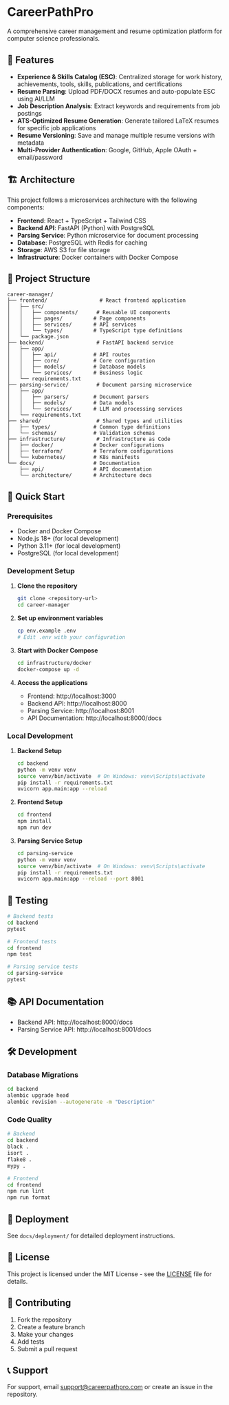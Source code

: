# CareerPathPro

A comprehensive career management and resume optimization platform for computer science professionals.

## 🚀 Features

- **Experience & Skills Catalog (ESC)**: Centralized storage for work history, achievements, tools, skills, publications, and certifications
- **Resume Parsing**: Upload PDF/DOCX resumes and auto-populate ESC using AI/LLM
- **Job Description Analysis**: Extract keywords and requirements from job postings
- **ATS-Optimized Resume Generation**: Generate tailored LaTeX resumes for specific job applications
- **Resume Versioning**: Save and manage multiple resume versions with metadata
- **Multi-Provider Authentication**: Google, GitHub, Apple OAuth + email/password

## 🏗️ Architecture

This project follows a microservices architecture with the following components:

- **Frontend**: React + TypeScript + Tailwind CSS
- **Backend API**: FastAPI (Python) with PostgreSQL
- **Parsing Service**: Python microservice for document processing
- **Database**: PostgreSQL with Redis for caching
- **Storage**: AWS S3 for file storage
- **Infrastructure**: Docker containers with Docker Compose

## 📁 Project Structure

```
career-manager/
├── frontend/                 # React frontend application
│   ├── src/
│   │   ├── components/      # Reusable UI components
│   │   ├── pages/          # Page components
│   │   ├── services/       # API services
│   │   └── types/          # TypeScript type definitions
│   └── package.json
├── backend/                 # FastAPI backend service
│   ├── app/
│   │   ├── api/            # API routes
│   │   ├── core/           # Core configuration
│   │   ├── models/         # Database models
│   │   └── services/       # Business logic
│   └── requirements.txt
├── parsing-service/         # Document parsing microservice
│   ├── app/
│   │   ├── parsers/        # Document parsers
│   │   ├── models/         # Data models
│   │   └── services/       # LLM and processing services
│   └── requirements.txt
├── shared/                  # Shared types and utilities
│   ├── types/              # Common type definitions
│   └── schemas/            # Validation schemas
├── infrastructure/          # Infrastructure as Code
│   ├── docker/             # Docker configurations
│   ├── terraform/          # Terraform configurations
│   └── kubernetes/         # K8s manifests
└── docs/                   # Documentation
    ├── api/                # API documentation
    └── architecture/       # Architecture docs
```

## 🚀 Quick Start

### Prerequisites

- Docker and Docker Compose
- Node.js 18+ (for local development)
- Python 3.11+ (for local development)
- PostgreSQL (for local development)

### Development Setup

1. **Clone the repository**
   ```bash
   git clone <repository-url>
   cd career-manager
   ```

2. **Set up environment variables**
   ```bash
   cp env.example .env
   # Edit .env with your configuration
   ```

3. **Start with Docker Compose**
   ```bash
   cd infrastructure/docker
   docker-compose up -d
   ```

4. **Access the applications**
   - Frontend: http://localhost:3000
   - Backend API: http://localhost:8000
   - Parsing Service: http://localhost:8001
   - API Documentation: http://localhost:8000/docs

### Local Development

1. **Backend Setup**
   ```bash
   cd backend
   python -m venv venv
   source venv/bin/activate  # On Windows: venv\Scripts\activate
   pip install -r requirements.txt
   uvicorn app.main:app --reload
   ```

2. **Frontend Setup**
   ```bash
   cd frontend
   npm install
   npm run dev
   ```

3. **Parsing Service Setup**
   ```bash
   cd parsing-service
   python -m venv venv
   source venv/bin/activate  # On Windows: venv\Scripts\activate
   pip install -r requirements.txt
   uvicorn app.main:app --reload --port 8001
   ```

## 🧪 Testing

```bash
# Backend tests
cd backend
pytest

# Frontend tests
cd frontend
npm test

# Parsing service tests
cd parsing-service
pytest
```

## 📚 API Documentation

- Backend API: http://localhost:8000/docs
- Parsing Service API: http://localhost:8001/docs

## 🛠️ Development

### Database Migrations

```bash
cd backend
alembic upgrade head
alembic revision --autogenerate -m "Description"
```

### Code Quality

```bash
# Backend
cd backend
black .
isort .
flake8 .
mypy .

# Frontend
cd frontend
npm run lint
npm run format
```

## 🚀 Deployment

See `docs/deployment/` for detailed deployment instructions.

## 📄 License

This project is licensed under the MIT License - see the [LICENSE](LICENSE) file for details.

## 🤝 Contributing

1. Fork the repository
2. Create a feature branch
3. Make your changes
4. Add tests
5. Submit a pull request

## 📞 Support

For support, email support@careerpathpro.com or create an issue in the repository.
